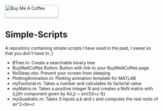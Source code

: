  <a href="https://www.buymeacoffee.com/BambooFlower" target="_blank">
 <img src="https://www.buymeacoffee.com/assets/img/custom_images/orange_img.png" 
 alt="Buy Me A Coffee" style="height: 41px !important;width: 174px !important;box-shadow: 0px 3px 2px 0px rgba(190, 190, 190, 0.5) 
 !important;-webkit-box-shadow: 0px 3px 2px 0px rgba(190, 190, 190, 0.5) !important;" ></a> 

# Simple-Scripts

A repository containing simple scripts I have used in the past, I sweat so that you don't have to ;)

- BTree.m: Create a searchable binary tree
- BuyMeACoffee Button: Button with link to your BuyMeACoffee page
- NoSleep.vbs: Prevent your screen from sleeping 
- PlottingAnimation.m: Plotting animation template for MATLAB
- myFactorial.m: Takes a number and calculates its factorial value
- myMatrix.m: Takes a positive integer N and creates a NxN matrix with (i,j)th component given by A(i,j) = sin(1/(i+j-1))
- myQuadratic.m: Takes 3 inputs a,b and c and computes the real roots of ax^2+bx+c
